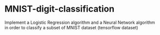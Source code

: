 # MNIST-digit-classification
Implement a Logistic Regression algorithm and a Neural Network algorithm in order to classify a subset of MNIST dataset (tensorflow dataset)
